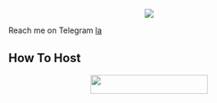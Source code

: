<p align="center">
  <img src="https://media.giphy.com/media">
</p>

Reach me on Telegram [la](youtube.com)

## How To Host
<p align="center"><a href="https://heroku.com/deploy?template=https://github.com/victorsilva0292/trTt2Ls"> <img src="https://img.shields.io/badge/Deploy%20To%20Heroku-blueviolet?style=for-the-badge&logo=heroku" width="210" height="34.45"/></a></p>




